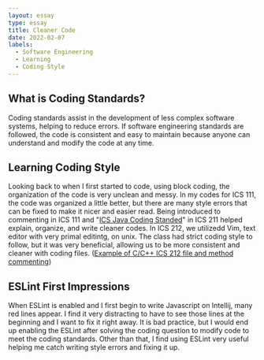 ```yaml
---
layout: essay
type: essay
title: Cleaner Code
date: 2022-02-07
labels:
  - Software Engineering
  - Learning
  - Coding Style
---
```

## What is Coding Standards?
Coding standards assist in the development of less complex software systems, helping to reduce errors. If software engineering standards are followed, the code is consistent and easy to maintain because anyone can understand and modify the code at any time.

## Learning Coding Style
Looking back to when I first started to code, using block coding, the organization of the code is very unclean and messy. In my codes for ICS 111, the code was organized a little better, but there are many style errors that can be fixed to make it nicer and easier read. Being introduced to commenting in ICS 111 and "<a href="http://courses.ics.hawaii.edu/ics211s21/morea/010.introduction/reading-java-coding-standard.html">ICS Java Coding Standed</a>" in ICS 211 helped explain, organize, and write cleaner codes. In ICS 212, we utilizedd Vim, text editor with very primal editintg, on unix. The class had strict coding style to follow, but it was very beneficial, allowing us to be more consistent and cleaner with coding files. (<a href="https://github.com/Louie808/Louie808.github.io/blob/master/images/ICS212_hw8_code_style.png">Example of C/C++ ICS 212 file and method commenting</a>)

## ESLint First Impressions
When ESLint is enabled and I first begin to write Javascript on Intellij, many red lines appear. I find it very distracting to have to see those lines at the beginning and I want to fix it right away. It is bad practice, but I would end up enabling the ESLint after solving the coding question to modify code to meet the coding standards.
Other than that, I find using ESLint very useful helping me catch writing style errors and fixing it up.
